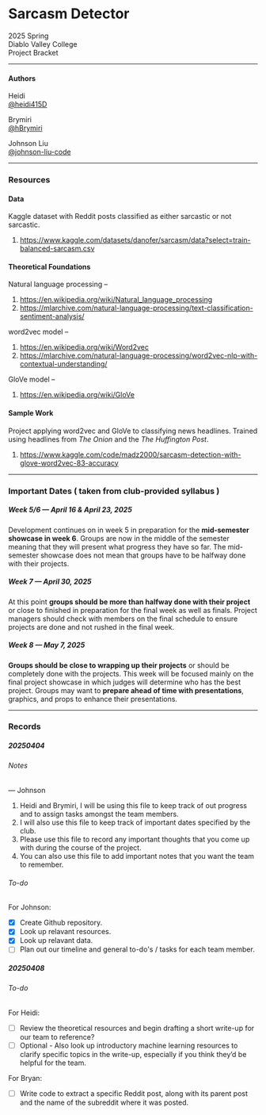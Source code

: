 # Sarcasm Detector
2025 Spring\
Diablo Valley College\
Project Bracket

---
#### Authors

Heidi\
[@heidi415D](https://github.com/heidi415D)

Brymiri\
[@hBrymiri](https://github.com/hBrymiri)

Johnson Liu\
[@johnson-liu-code](https://github.com/johnson-liu-code)

---
### Resources

#### Data

Kaggle dataset with Reddit posts classified as either sarcastic or not sarcastic.
1. https://www.kaggle.com/datasets/danofer/sarcasm/data?select=train-balanced-sarcasm.csv

#### Theoretical Foundations
Natural language processing –
1. https://en.wikipedia.org/wiki/Natural_language_processing
2. https://mlarchive.com/natural-language-processing/text-classification-sentiment-analysis/

word2vec model –
1. https://en.wikipedia.org/wiki/Word2vec
2. https://mlarchive.com/natural-language-processing/word2vec-nlp-with-contextual-understanding/

GloVe model –
1. https://en.wikipedia.org/wiki/GloVe


#### Sample Work
Project applying word2vec and GloVe to classifying news headlines. Trained using headlines from _The Onion_ and the _The Huffington Post_.
1. https://www.kaggle.com/code/madz2000/sarcasm-detection-with-glove-word2vec-83-accuracy



---
### Important Dates ( taken from club-provided syllabus )

##### Week 5/6 — April 16 & April 23, 2025
Development continues on in week 5 in preparation for the **mid-semester showcase in week 6**. Groups are now in the middle of the semester meaning that they will present what progress they have so far. The mid-semester showcase does not mean that groups have to be halfway done with their projects.

##### Week 7 — April 30, 2025
At this point **groups should be more than halfway done with their project** or close to finished in preparation for the final week as well as finals. Project managers should check with members on the final schedule to ensure projects are done and not rushed in the final week.

##### Week 8 — May 7, 2025
**Groups should be close to wrapping up their projects** or should be completely done with the projects. This week will be focused mainly on the final project showcase in which judges will determine who has the best project. Groups may want to **prepare ahead of time with presentations**, graphics, and props to enhance their presentations.

---

### Records

##### 20250404

###### Notes
— Johnson
1. Heidi and Brymiri, I will be using this file to keep track of out progress and to assign tasks amongst the team members.
2. I will also use this file to keep track of important dates specified by the club.
3. Please use this file to record any important thoughts that you come up with during the course of the project.
4. You can also use this file to add important notes that you want the team to remember.


###### To-do
For Johnson:
- [x] Create Github repository.
- [x] Look up relavant resources.
- [x] Look up relavant data.
- [ ] Plan out our timeline and general to-do's / tasks for each team member.

##### 20250408

###### To-do
For Heidi:
- [ ] Review the theoretical resources and begin drafting a short write-up for our team to reference?
- [ ] Optional - Also look up introductory machine learning resources to clarify specific topics in the write-up, especially if you think they’d be helpful for the team.

For Bryan:
- [ ] Write code to extract a specific Reddit post, along with its parent post and the name of the subreddit where it was posted. 
